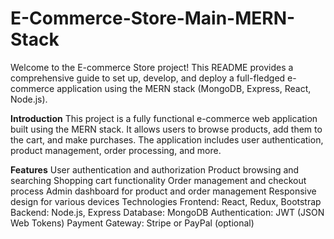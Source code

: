 # E-Commerce-Store-Main-MERN-Stack

Welcome to the E-commerce Store project! This README provides a comprehensive guide to set up, develop, and deploy a full-fledged e-commerce application using the MERN stack (MongoDB, Express, React, Node.js).

**Introduction**
This project is a fully functional e-commerce web application built using the MERN stack. It allows users to browse products, add them to the cart, and make purchases. The application includes user authentication, product management, order processing, and more.

**Features**
User authentication and authorization
Product browsing and searching
Shopping cart functionality
Order management and checkout process
Admin dashboard for product and order management
Responsive design for various devices
Technologies
Frontend: React, Redux, Bootstrap
Backend: Node.js, Express
Database: MongoDB
Authentication: JWT (JSON Web Tokens)
Payment Gateway: Stripe or PayPal (optional)
